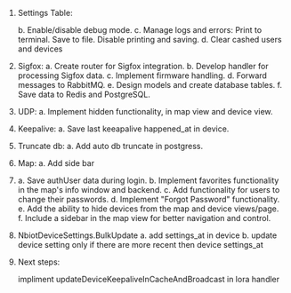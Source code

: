 1. Settings Table: 

    b. Enable/disable debug mode.
    c. Manage logs and errors:
        Print to terminal.
        Save to file.
        Disable printing and saving.
    d. Clear cashed users and devices


3. Sigfox: 
        a. Create router for Sigfox integration.
        b. Develop handler for processing Sigfox data.
        c. Implement firmware handling.
        d. Forward messages to RabbitMQ.
        e. Design models and create database tables.
        f. Save data to Redis and PostgreSQL.

4. UDP:
    a. Implement hidden functionality, in map view and device view.

6. Keepalive:
    a. Save last keeapalive happened_at in device.

7. Truncate db:
    a. Add auto db truncate in postgress.

8. Map:
    a. Add side bar
    

9. 
    a. Save authUser data during login.
    b. Implement favorites functionality in the map's info window and backend.
    c. Add functionality for users to change their passwords.
    d. Implement "Forgot Password" functionality.
    e. Add the ability to hide devices from the map and device views/page.
    f. Include a sidebar in the map view for better navigation and control.


10. NbiotDeviceSettings.BulkUpdate
    a. add settings_at in device
    b. update device setting only if there are more recent then device settings_at


11. Next steps:

    impliment updateDeviceKeepaliveInCacheAndBroadcast in lora handler